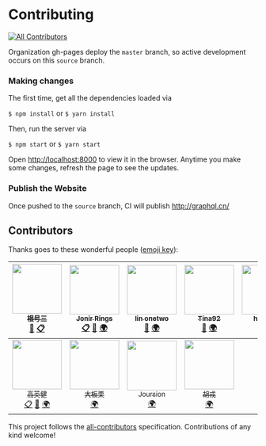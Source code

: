 # Contributing
[![All Contributors](https://img.shields.io/badge/all_contributors-11-orange.svg?style=flat-square)](#contributors)

Organization gh-pages deploy the `master` branch, so active development occurs
on this `source` branch.

### Making changes

The first time, get all the dependencies loaded via

`$ npm install` or `$ yarn install`

Then, run the server via

`$ npm start` or `$ yarn start`

Open [http://localhost:8000](http://localhost:8000) to view it in the browser.
Anytime you make some changes, refresh the page to see the updates.

### Publish the Website

Once pushed to the `source` branch, CI will publish http://graphql.cn/

## Contributors

Thanks goes to these wonderful people ([emoji key](https://github.com/kentcdodds/all-contributors#emoji-key)):

<!-- ALL-CONTRIBUTORS-LIST:START - Do not remove or modify this section -->
| [<img src="https://avatars2.githubusercontent.com/u/8622362?v=4" width="100px;"/><br /><sub>根号三</sub>](https://github.com/sqrthree)<br />[👀](#review-sqrthree "Reviewed Pull Requests") [📋](#eventOrganizing-sqrthree "Event Organizing") | [<img src="https://avatars0.githubusercontent.com/u/6275168?v=4" width="100px;"/><br /><sub>Jonir Rings</sub>](https://jonirrings.com/)<br />[📋](#eventOrganizing-jonirrings "Event Organizing") [👀](#review-jonirrings "Reviewed Pull Requests") [🌍](#translation-jonirrings "Translation") | [<img src="https://avatars1.githubusercontent.com/u/3746270?v=4" width="100px;"/><br /><sub>lin onetwo</sub>](http://onetwo.ren)<br />[👀](#review-linonetwo "Reviewed Pull Requests") [🌍](#translation-linonetwo "Translation") | [<img src="https://avatars1.githubusercontent.com/u/17871352?v=4" width="100px;"/><br /><sub>Tina92</sub>](https://github.com/Tina92)<br />[👀](#review-Tina92 "Reviewed Pull Requests") [🌍](#translation-Tina92 "Translation") | [<img src="https://avatars1.githubusercontent.com/u/2259688?v=4" width="100px;"/><br /><sub>hikerpig</sub>](http://hikerpig.github.io)<br />[🌍](#translation-hikerpig "Translation") | [<img src="https://avatars3.githubusercontent.com/u/7938748?v=4" width="100px;"/><br /><sub>Xat_MassacrE</sub>](https://github.com/XatMassacrE)<br />[🌍](#translation-XatMassacrE "Translation") | [<img src="https://avatars0.githubusercontent.com/u/6203602?v=4" width="100px;"/><br /><sub>linpu.li</sub>](http://llp0574.github.io)<br />[👀](#review-llp0574 "Reviewed Pull Requests") [🌍](#translation-llp0574 "Translation") |
| :---: | :---: | :---: | :---: | :---: | :---: | :---: |
| [<img src="https://avatars2.githubusercontent.com/u/1191515?v=4" width="100px;"/><br /><sub>高英健</sub>](http://www.baliqieluo.com/)<br />[📋](#eventOrganizing-ydfzgyj "Event Organizing") [👀](#review-ydfzgyj "Reviewed Pull Requests") [🌍](#translation-ydfzgyj "Translation") | [<img src="https://avatars2.githubusercontent.com/u/7371867?v=4" width="100px;"/><br /><sub>大板栗</sub>](https://justclear.github.io/)<br />[🌍](#translation-JustClear "Translation") | [<img src="https://avatars0.githubusercontent.com/u/10599678?v=4" width="100px;"/><br /><sub>Joursion</sub>](http://jours.cc)<br />[🌍](#translation-Joursion "Translation") | [<img src="https://avatars0.githubusercontent.com/u/7280653?v=4" width="100px;"/><br /><sub>胡戎</sub>](https://github.com/whisperfairy)<br />[🌍](#translation-whisperfairy "Translation") |
<!-- ALL-CONTRIBUTORS-LIST:END -->

This project follows the [all-contributors](https://github.com/kentcdodds/all-contributors) specification. Contributions of any kind welcome!
